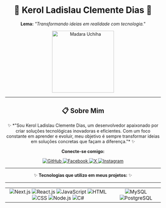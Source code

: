 <div align="center">

# 🌟 **Kerol Ladislau Clemente Dias** 🌟  
**Lema:** *"Transformando ideias em realidade com tecnologia."*
<!-- SVG de Madara -->
<img src="https://upload.wikimedia.org/wikipedia/commons/thumb/5/57/Fire_Style.svg/1200px-Fire_Style.svg.png" alt="Madara Uchiha" width="200" height="200"/>
</div>

---

## <div align="center">📋 **Sobre Mim**</div>
<div align="center">
✨ *"Sou Kerol Ladislau Clemente Dias, um desenvolvedor apaixonado por criar soluções tecnológicas inovadoras e eficientes. Com um foco constante em aprender e evoluir, meu objetivo é sempre transformar ideias em soluções concretas que façam a diferença."* ✨

**Conecte-se comigo:**
<div>
  <a href="https://github.com/keroldias123" target="_blank">
    <img src="https://img.shields.io/badge/GitHub-181717?style=for-the-badge&logo=github&logoColor=white" alt="GitHub"/>
  </a>
  <a href="https://www.facebook.com/seuusuario" target="_blank">
    <img src="https://img.shields.io/badge/Facebook-1877F2?style=for-the-badge&logo=facebook&logoColor=white" alt="Facebook"/>
  </a>
  <a href="https://twitter.com/seuusuario" target="_blank">
    <img src="https://img.shields.io/badge/X-1DA1F2?style=for-the-badge&logo=twitter&logoColor=white" alt="X"/>
  </a>
  <a href="https://www.instagram.com/seuusuario" target="_blank">
    <img src="https://img.shields.io/badge/Instagram-E4405F?style=for-the-badge&logo=instagram&logoColor=white" alt="Instagram"/>
  </a>
</div>

</div>
</div>

---
<div align="center">
  
✨ **Tecnologias que utilizo em meus projetos:** ✨

</div>

---
<table align="center">
  <tr>
    <!-- Tecnologias de Frontend -->
    <td align="center" valign="middle">
      <div>
        <img src="https://img.shields.io/badge/Next.js-000000?style=for-the-badge&logo=nextdotjs&logoColor=white" alt="Next.js" />
        <img src="https://img.shields.io/badge/React-20232A?style=for-the-badge&logo=react&logoColor=61DAFB" alt="React.js" />
        <img src="https://img.shields.io/badge/JavaScript-F7DF1E?style=for-the-badge&logo=javascript&logoColor=black" alt="JavaScript" />
        <img src="https://img.shields.io/badge/HTML-E34F26?style=for-the-badge&logo=html5&logoColor=white" alt="HTML" />
        <img src="https://img.shields.io/badge/CSS-1572B6?style=for-the-badge&logo=css3&logoColor=white" alt="CSS" />
         <img src="https://img.shields.io/badge/Node.js-43853D?style=for-the-badge&logo=node.js&logoColor=white" alt="Node.js" />
        <img src="https://img.shields.io/badge/C%23-239120?style=for-the-badge&logo=c-sharp&logoColor=white" alt="C#" /> 
      </div>
    </td>
     <!-- banco de dados -->
    <td align="center" valign="middle">
      <img src="https://img.shields.io/badge/MySQL-4479A1?style=for-the-badge&logo=mysql&logoColor=white" alt="MySQL" />
       <img src="https://img.shields.io/badge/PostgreSQL-336791?style=for-the-badge&logo=postgresql&logoColor=white" alt="PostgreSQL" />
    </td>
  </tr>
</table>


